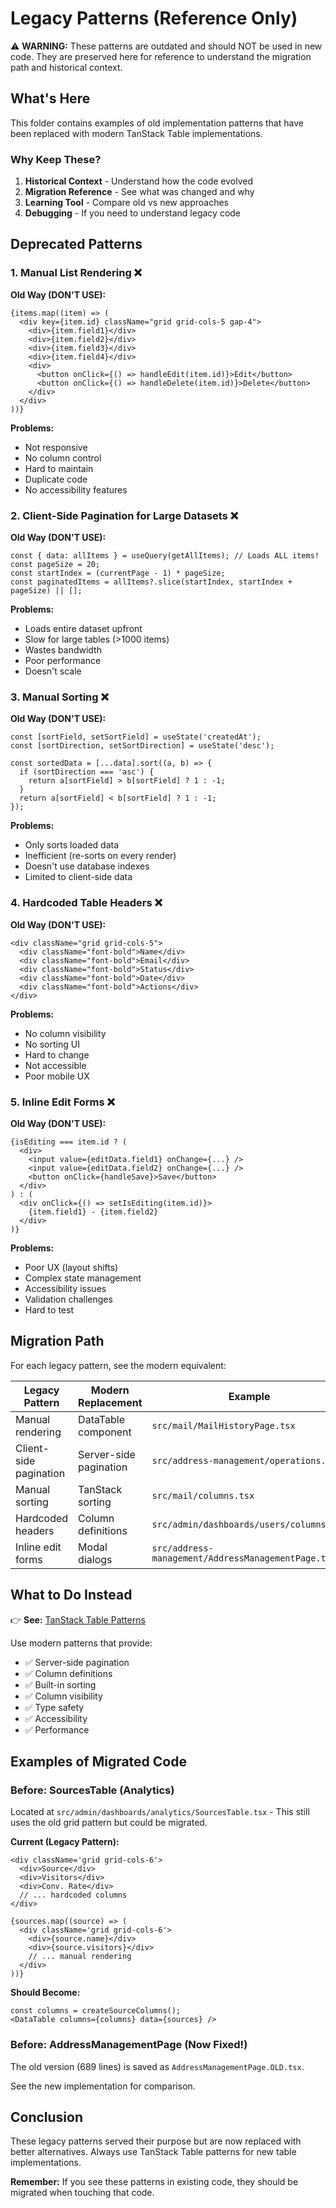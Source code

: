 # Legacy Patterns (Reference Only)

⚠️ **WARNING:** These patterns are outdated and should NOT be used in new code. They are preserved here for reference to understand the migration path and historical context.

## What's Here

This folder contains examples of old implementation patterns that have been replaced with modern TanStack Table implementations.

### Why Keep These?

1. **Historical Context** - Understand how the code evolved
2. **Migration Reference** - See what was changed and why
3. **Learning Tool** - Compare old vs new approaches
4. **Debugging** - If you need to understand legacy code

## Deprecated Patterns

### 1. Manual List Rendering ❌

**Old Way (DON'T USE):**
```tsx
{items.map((item) => (
  <div key={item.id} className="grid grid-cols-5 gap-4">
    <div>{item.field1}</div>
    <div>{item.field2}</div>
    <div>{item.field3}</div>
    <div>{item.field4}</div>
    <div>
      <button onClick={() => handleEdit(item.id)}>Edit</button>
      <button onClick={() => handleDelete(item.id)}>Delete</button>
    </div>
  </div>
))}
```

**Problems:**
- Not responsive
- No column control
- Hard to maintain
- Duplicate code
- No accessibility features

### 2. Client-Side Pagination for Large Datasets ❌

**Old Way (DON'T USE):**
```tsx
const { data: allItems } = useQuery(getAllItems); // Loads ALL items!
const pageSize = 20;
const startIndex = (currentPage - 1) * pageSize;
const paginatedItems = allItems?.slice(startIndex, startIndex + pageSize) || [];
```

**Problems:**
- Loads entire dataset upfront
- Slow for large tables (>1000 items)
- Wastes bandwidth
- Poor performance
- Doesn't scale

### 3. Manual Sorting ❌

**Old Way (DON'T USE):**
```tsx
const [sortField, setSortField] = useState('createdAt');
const [sortDirection, setSortDirection] = useState('desc');

const sortedData = [...data].sort((a, b) => {
  if (sortDirection === 'asc') {
    return a[sortField] > b[sortField] ? 1 : -1;
  }
  return a[sortField] < b[sortField] ? 1 : -1;
});
```

**Problems:**
- Only sorts loaded data
- Inefficient (re-sorts on every render)
- Doesn't use database indexes
- Limited to client-side data

### 4. Hardcoded Table Headers ❌

**Old Way (DON'T USE):**
```tsx
<div className="grid grid-cols-5">
  <div className="font-bold">Name</div>
  <div className="font-bold">Email</div>
  <div className="font-bold">Status</div>
  <div className="font-bold">Date</div>
  <div className="font-bold">Actions</div>
</div>
```

**Problems:**
- No column visibility
- No sorting UI
- Hard to change
- Not accessible
- Poor mobile UX

### 5. Inline Edit Forms ❌

**Old Way (DON'T USE):**
```tsx
{isEditing === item.id ? (
  <div>
    <input value={editData.field1} onChange={...} />
    <input value={editData.field2} onChange={...} />
    <button onClick={handleSave}>Save</button>
  </div>
) : (
  <div onClick={() => setIsEditing(item.id)}>
    {item.field1} - {item.field2}
  </div>
)}
```

**Problems:**
- Poor UX (layout shifts)
- Complex state management
- Accessibility issues
- Validation challenges
- Hard to test

## Migration Path

For each legacy pattern, see the modern equivalent:

| Legacy Pattern | Modern Replacement | Example |
|---------------|-------------------|---------|
| Manual rendering | DataTable component | `src/mail/MailHistoryPage.tsx` |
| Client-side pagination | Server-side pagination | `src/address-management/operations.ts` |
| Manual sorting | TanStack sorting | `src/mail/columns.tsx` |
| Hardcoded headers | Column definitions | `src/admin/dashboards/users/columns.tsx` |
| Inline edit forms | Modal dialogs | `src/address-management/AddressManagementPage.tsx` |

## What to Do Instead

👉 **See:** [TanStack Table Patterns](../tanstack-table-patterns/README.md)

Use modern patterns that provide:
- ✅ Server-side pagination
- ✅ Column definitions
- ✅ Built-in sorting
- ✅ Column visibility
- ✅ Type safety
- ✅ Accessibility
- ✅ Performance

## Examples of Migrated Code

### Before: SourcesTable (Analytics)
Located at `src/admin/dashboards/analytics/SourcesTable.tsx` - This still uses the old grid pattern but could be migrated.

**Current (Legacy Pattern):**
```tsx
<div className='grid grid-cols-6'>
  <div>Source</div>
  <div>Visitors</div>
  <div>Conv. Rate</div>
  // ... hardcoded columns
</div>

{sources.map((source) => (
  <div className='grid grid-cols-6'>
    <div>{source.name}</div>
    <div>{source.visitors}</div>
    // ... manual rendering
  </div>
))}
```

**Should Become:**
```tsx
const columns = createSourceColumns();
<DataTable columns={columns} data={sources} />
```

### Before: AddressManagementPage (Now Fixed!)
The old version (689 lines) is saved as `AddressManagementPage.OLD.tsx`.

See the new implementation for comparison.

## Conclusion

These legacy patterns served their purpose but are now replaced with better alternatives. Always use TanStack Table patterns for new table implementations.

**Remember:** If you see these patterns in existing code, they should be migrated when touching that code.

